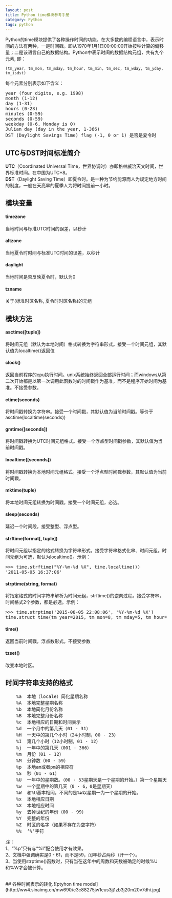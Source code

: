 ```yaml
---
layout: post
title: Python time模块参考手册
category: Python
tags: python
---
```


Python的time模块提供了各种操作时间的功能。在大多数的编程语言中，表示时间的方法有两种，一是时间戳。即从1970年1月1日00:00:00开始按秒计算的偏移量；二是该语言自己的数据结构。Python中表示时间的数据结构元组，共有九个元素, 即：

```
(tm_year, tm_mon, tm_mday, tm_hour, tm_min, tm_sec, tm_wday, tm_yday, tm_isdst)
```

每个元素分别表示如下含义：

<div class="hblock"><pre>
year (four digits, e.g. 1998)
month (1-12)
day (1-31)
hours (0-23)
minutes (0-59)
seconds (0-59)
weekday (0-6, Monday is 0)
Julian day (day in the year, 1-366)
DST (Daylight Savings Time) flag (-1, 0 or 1) 是否是夏令时
</pre></div>


## UTC与DST时间标准简介
**UTC**（Coordinated Universal Time，世界协调时）亦即格林威治天文时间，世界标准时间。在中国为UTC+8。<br/>
**DST**（Daylight Saving Time）即夏令时。是一种为节约能源而人为规定地方时间的制度，一般在天亮早的夏季人为将时间提前一小时。


## 模块变量

#### timezone
当地时间与标准UTC时间的误差，以秒计

#### altzone
当地夏令时时间与标准UTC时间的误差，以秒计

#### daylight
当地时间是否反映夏令时，默认为0

#### tzname
关于(标准时区名称, 夏令时时区名称)的元组

## 模块方法
#### asctime([tuple])
将时间元组（默认为本地时间）格式转换为字符串形式。接受一个时间元组，其默认值为localtime()返回值

#### clock()
返回当前程序的cpu执行时间。unix系统始终返回全部运行时间；而windows从第二次开始都是以第一次调用此函数时的时间戳作为基准，而不是程序开始时间为基准。不接受参数。

#### ctime(seconds)
将时间戳转换为字符串。接受一个时间戳，其默认值为当前时间戳。等价于asctime(localtime(seconds))

#### gmtime([seconds])
将时间戳转换为UTC时间元组格式。接受一个浮点型时间戳参数，其默认值为当前时间戳。

#### localtime([seconds])
将时间戳转换为本地时间元组格式。接受一个浮点型时间戳参数，其默认值为当前时间戳。

#### mktime(tuple)
将本地时间元组转换为时间戳。接受一个时间元组，必选。

#### sleep(seconds)
延迟一个时间段，接受整型、浮点型。

#### strftime(format[, tuple])
将时间元组以指定的格式转换为字符串形式。接受字符串格式化串、时间元组。时间元组为可选，默认为localtime()。示例：

<div class="hblock"><pre>
&gt;&gt;&gt; time.strftime("%Y-%m-%d %X", time.localtime())
'2011-05-05 16:37:06'
</pre></div>

#### strptime(string, format)
将指定格式的时间字符串解析为时间元组，strftime()的逆向过程。接受字符串，时间格式2个参数，都是必选。示例：
<div class="hblock"><pre>
&gt;&gt;&gt; time.strptime('2015-08-05 22:08:06', '%Y-%m-%d %X')
time.struct_time(tm_year=2015, tm_mon=8, tm_mday=5, tm_hour=22, tm_min=8, tm_sec=6, tm_wday=2, tm_yday=217, tm_isdst=-1)
</pre></div>

#### time()
返回当前时间戳，浮点数形式。不接受参数

#### tzset()
改变本地时区。

## 时间字符串支持的格式
<div class="hblock"><pre>
	%a	本地（locale）简化星期名称	 
	%A	本地完整星期名称	 
	%b	本地简化月份名称	 
	%B	本地完整月份名称	 
	%c	本地相应的日期和时间表示	 
	%d	一个月中的第几天（01 - 31）	 
	%H	一天中的第几个小时（24小时制，00 - 23）	 
	%I	第几个小时（12小时制，01 - 12）	 
	%j	一年中的第几天（001 - 366）	 
	%m	月份（01 - 12）	 
	%M	分钟数（00 - 59）	 
	%p	本地am或者pm的相应符
	%S	秒（01 - 61）
	%U	一年中的星期数。（00 - 53星期天是一个星期的开始。）第一个星期天之前的所有天数都放在第0周。
	%w	一个星期中的第几天（0 - 6，0是星期天）
	%W	和%U基本相同，不同的是%W以星期一为一个星期的开始。	 
	%x	本地相应日期	 
	%X	本地相应时间	 
	%y	去掉世纪的年份（00 - 99）	 
	%Y	完整的年份	 
	%Z	时区的名字（如果不存在为空字符）	 
	%%	‘%’字符
</pre></div>

*注：* <br/>
1、“%p”只有与“%I”配合使用才有效果。<br>
2、文档中强调确实是0 - 61，而不是59，闰年秒占两秒（汗一个）。<br>
3、当使用strptime()函数时，只有当在这年中的周数和天数被确定的时候%U和%W才会被计算。<br>

<br/>
## 各种时间表示的转化
![ptyhon time model](http://ww4.sinaimg.cn/mw690/c3c88275jw1eus3jj1zb3j20m20v7dhi.jpg)
